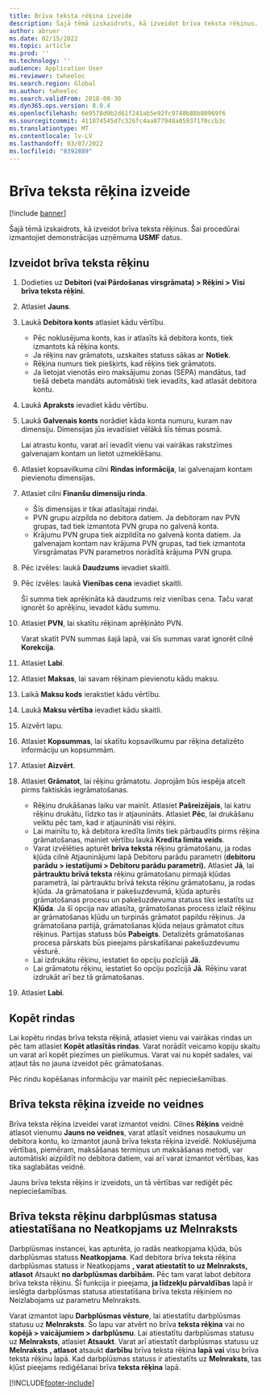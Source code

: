 ```yaml
---
title: Brīva teksta rēķina izveide
description: Šajā tēmā izskaidrots, kā izveidot brīva teksta rēķinus.
author: abruer
ms.date: 02/15/2022
ms.topic: article
ms.prod: ''
ms.technology: ''
audience: Application User
ms.reviewer: twheeloc
ms.search.region: Global
ms.author: twheeloc
ms.search.validFrom: 2018-08-30
ms.dyn365.ops.version: 8.0.4
ms.openlocfilehash: 6e9578d9b2d61f241ab5e92fc9740b88b80969f6
ms.sourcegitcommit: 411874545d7c326fc4aa877948a059371f0ccb3c
ms.translationtype: MT
ms.contentlocale: lv-LV
ms.lasthandoff: 03/07/2022
ms.locfileid: "8392889"
---
```

# <a name="create-a-free-text-invoice"></a>Brīva teksta rēķina izveide

[!include [banner](../includes/banner.md)]

Šajā tēmā izskaidrots, kā izveidot brīva teksta rēķinus. Šai procedūrai izmantojiet demonstrācijas uzņēmuma **USMF** datus.

## <a name="create-a-free-text-invoice"></a>Izveidot brīva teksta rēķinu

1. Dodieties uz **Debitori (vai Pārdošanas virsgrāmata) \> Rēķini \> Visi brīva teksta rēķini**.
2. Atlasiet **Jauns**.
3. Laukā **Debitora konts** atlasiet kādu vērtību.

    * Pēc noklusējuma konts, kas ir atlasīts kā debitora konts, tiek izmantots kā rēķina konts.
    * Ja rēķins nav grāmatots, uzskaites statuss sākas ar **Notiek**.
    * Rēķina numurs tiek piešķirts, kad rēķins tiek grāmatots.
    * Ja lietojat vienotās eiro maksājumu zonas (SEPA) mandātus, tad tiešā debeta mandāts automātiski tiek ievadīts, kad atlasāt debitora kontu.

4. Laukā **Apraksts** ievadiet kādu vērtību.
5. Laukā **Galvenais konts** norādiet kāda konta numuru, kuram nav dimensiju. Dimensijas jūs ievadīsiet vēlākā šīs tēmas posmā.

    Lai atrastu kontu, varat arī ievadīt vienu vai vairākas rakstzīmes galvenajam kontam un lietot uzmeklēšanu.

6. Atlasiet kopsavilkuma cilni **Rindas informācija**, lai galvenajam kontam pievienotu dimensijas.
7. Atlasiet cilni **Finanšu dimensiju rinda**.

    * Šīs dimensijas ir tikai atlasītajai rindai.
    * PVN grupu aizpilda no debitora datiem. Ja debitoram nav PVN grupas, tad tiek izmantota PVN grupa no galvenā konta.
    * Krājumu PVN grupa tiek aizpildīta no galvenā konta datiem. Ja galvenajam kontam nav krājuma PVN grupas, tad tiek izmantota Virsgrāmatas PVN parametros norādītā krājuma PVN grupa.

8. Pēc izvēles: laukā **Daudzums** ievadiet skaitli.
9. Pēc izvēles: laukā **Vienības cena** ievadiet skaitli.

    Šī summa tiek aprēķināta kā daudzums reiz vienības cena. Taču varat ignorēt šo aprēķinu, ievadot kādu summu.

10. Atlasiet **PVN**, lai skatītu rēķinam aprēķināto PVN.

    Varat skatīt PVN summas šajā lapā, vai šīs summas varat ignorēt cilnē **Korekcija**.

11. Atlasiet **Labi**.
12. Atlasiet **Maksas**, lai savam rēķinam pievienotu kādu maksu.
13. Laikā **Maksu kods** ierakstiet kādu vērtību.
14. Laukā **Maksu vērtība** ievadiet kādu skaitli.
15. Aizvērt lapu.
16. Atlasiet **Kopsummas**, lai skatītu kopsavilkumu par rēķina detalizēto informāciju un kopsummām.
17. Atlasiet **Aizvērt**.
18. Atlasiet **Grāmatot**, lai rēķinu grāmatotu. Joprojām būs iespēja atcelt pirms faktiskās iegrāmatošanas.

    * Rēķinu drukāšanas laiku var mainīt. Atlasiet **Pašreizējais**, lai katru rēķinu drukātu, līdzko tas ir atjaunināts. Atlasiet **Pēc**, lai drukāšanu veiktu pēc tam, kad ir atjaunināti visi rēķini.
    * Lai mainītu to, kā debitora kredīta limits tiek pārbaudīts pirms rēķina grāmatošanas, mainiet vērtību laukā **Kredīta limita veids**.
    * Varat izvēlēties apturēt **brīva** **teksta** rēķinu grāmatošanu, ja rodas kļūda cilnē Atjauninājumi lapā Debitoru parādu parametri (**debitoru parādu > iestatījumi > Debitoru parādu parametri).** Atlasiet **Jā**, lai **pārtrauktu brīvā teksta** rēķinu grāmatošanu pirmajā kļūdas parametrā, lai pārtrauktu brīvā teksta rēķinu grāmatošanu, ja rodas kļūda. Ja grāmatošana ir pakešuzdevumā, kļūda apturēs grāmatošanas procesu un pakešuzdevuma statuss tiks iestatīts uz **Kļūda**. Ja šī opcija nav atlasīta, grāmatošanas process izlaiž rēķinu ar grāmatošanas kļūdu un turpinās grāmatot papildu rēķinus. Ja grāmatošana partijā, grāmatošanas kļūda neļaus grāmatot citus rēķinus. Partijas statuss būs **Pabeigts**. Detalizēts grāmatošanas procesa pārskats būs pieejams pārskatīšanai pakešuzdevumu vēsturē.
    * Lai izdrukātu rēķinu, iestatiet šo opciju pozīcijā **Jā**.
    * Lai grāmatotu rēķinu, iestatiet šo opciju pozīcijā **Jā**. Rēķinu varat izdrukāt arī bez tā grāmatošanas.

19. Atlasiet **Labi**.

## <a name="copy-lines"></a>Kopēt rindas
Lai kopētu rindas brīva teksta rēķinā, atlasiet vienu vai vairākas rindas un pēc tam atlasiet **Kopēt atlasītās rindas**. Varat norādīt veicamo kopiju skaitu un varat arī kopēt piezīmes un pielikumus. Varat vai nu kopēt sadales, vai atļaut tās no jauna izveidot pēc grāmatošanas.

Pēc rindu kopēšanas informāciju var mainīt pēc nepieciešamības.

## <a name="create-a-free-text-invoice-from-a-template"></a>Brīva teksta rēķina izveide no veidnes
Brīva teksta rēķina izveidei varat izmantot veidni. Cilnes **Rēķins** veidnē atlasot vienumu **Jauns no veidnes**, varat atlasīt veidnes nosaukumu un debitora kontu, ko izmantot jaunā brīva teksta rēķina izveidē. Noklusējuma vērtības, piemēram, maksāšanas termiņus un maksāšanas metodi, var automātiski aizpildīt no debitora datiem, vai arī varat izmantot vērtības, kas tika saglabātas veidnē.

Jauns brīva teksta rēķins ir izveidots, un tā vērtības var rediģēt pēc nepieciešamības.

## <a name="resetting-the-workflow-status-for-free-text-invoices-from-unrecoverable-to-draft"></a>Brīva teksta rēķinu darbplūsmas statusa atiestatīšana no Neatkopjams uz Melnraksts
Darbplūsmas instancei, kas apturēta, jo radās neatkopjama kļūda, būs darbplūsmas statuss **Neatkopjama**. Kad debitora brīva teksta rēķina darbplūsmas statuss ir Neatkopjams **, varat atiestatīt to** **uz Melnraksts, atlasot** Atsaukt **no darbplūsmas darbībām.** Pēc tam varat labot debitora brīva teksta rēķinu. Šī funkcija ir pieejama, **ja līdzekļu** **pārvaldības** lapā ir ieslēgta darbplūsmas statusa atiestatīšana brīva teksta rēķiniem no Neizlabojams uz parametru Melnraksts.

Varat izmantot lapu **Darbplūsmas vēsture**, lai atiestatītu darbplūsmas statusu uz **Melnraksts**. Šo lapu var atvērt no brīva **teksta rēķina** vai no **kopējā > vaicājumiem > darbplūsmu**. Lai atiestatītu darbplūsmas statusu uz **Melnraksts**, atlasiet **Atsaukt**. Varat arī atiestatīt darbplūsmas statusu uz **Melnraksts** **, atlasot** atsaukt **darbību** brīva teksta rēķina **lapā vai** visu brīva teksta rēķinu lapā. Kad darbplūsmas statuss ir atiestatīts uz **Melnraksts**, tas kļūst pieejams rediģēšanai brīva **teksta rēķina** lapā.



[!INCLUDE[footer-include](../../includes/footer-banner.md)]
